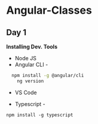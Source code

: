 # Angular-Classes
## Day 1
**Installing Dev. Tools**
* Node JS
* Angular CLI - 
```bash 
  npm install -g @angular/cli
	ng version
```
* VS Code

* Typescript -  
```
npm install -g typescript
```
